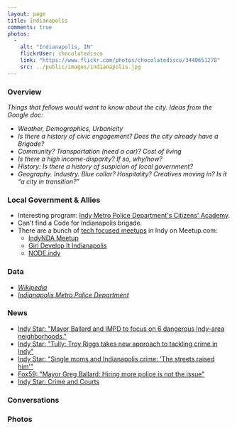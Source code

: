```yaml
---
layout: page
title: Indianapolis
comments: true
photos:
  -
    alt: "Indianapolis, IN"
    flickrUser: chocolatedisco
    link: "https://www.flickr.com/photos/chocolatedisco/3440651278"
    src: ../public/images/indianapolis.jpg
---
```


### Overview 

_Things that fellows would want to know about the city. Ideas from the Google doc:_

* _Weather, Demographics, Urbanicity_
* _Is there a history of civic engagement? Does the city already have a Brigade?_
* _Community? Transportation (need a car)? Cost of living_
* _Is there a high income-disparity? If so, why/how?_
* _History: Is there a history of suspicion of local government?_
* _Geography. Industry. Blue collar? Hospitality? Creatives moving in? Is it “a city in transition?”_


### Local Government & Allies

* Interesting program: [Indy Metro Police Department's Citizens' Academy](http://www.indy.gov/eGov/City/DPS/IMPD/Involved/Pages/citizen.aspx).
* Can't find a Code for Indianapolis brigade.
* There are a bunch of [tech focused meetups](http://newtech.meetup.com/cities/us/in/indianapolis/) in Indy on Meetup.com: 
    * [IndyNDA Meetup](http://www.meetup.com/IndyNDA/)
    * [Girl Develop It Indianapolis](http://www.meetup.com/Girl-Develop-It-Indianapolis/)
    * [NODE.indy](http://www.meetup.com/Node-indy/)

### Data

* _[Wikipedia](http://en.wikipedia.org/wiki/Indianapolis)_
* _[Indianapolis Metro Police Department](http://www.indy.gov/egov/city/dps/impd/Pages/home.aspx)_

### News

* [Indy Star: "Mayor Ballard and IMPD to focus on 6 dangerous Indy-area neighborhoods."](http://www.indystar.com/story/news/crime/2014/10/09/mayor-ballard-and-impd-to-focus-on-crime-prevention-in-six-indianapolis-area-neighborhoods/16979317/)
* [Indy Star: "Tully: Troy Riggs takes new approach to tackling crime in Indy"](http://www.indystar.com/story/opinion/columnists/matthew-tully/2014/10/24/tully-troy-riggs-takes-new-approach-tackling-crime-indy/17829229/)
* [Indy Star: "Single moms and Indianapolis crime: 'The streets raised him'"](http://www.indystar.com/story/news/crime/2014/10/23/single-moms-indianapolis-crime-streets-raised/17810937/)
* [Fox59: "Mayor Greg Ballard: Hiring more police is not the issue"](http://fox59.com/2014/07/14/mayor-greg-ballard-hiring-more-police-is-not-the-issue/)
* [Indy Star: Crime and Courts](http://www.indystar.com/news/crime/)

### Conversations 

### Photos